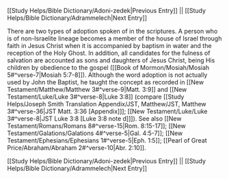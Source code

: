 [[Study Helps/Bible Dictionary/Adoni-zedek|Previous Entry]]  ||  [[Study Helps/Bible Dictionary/Adrammelech|Next Entry]]

 There are two types of adoption spoken of in the scriptures. A person who is of non-Israelite lineage becomes a member of the house of Israel through faith in Jesus Christ when it is accompanied by baptism in water and the reception of the Holy Ghost. In addition, all candidates for the fulness of salvation are accounted as sons and daughters of Jesus Christ, being His children by obedience to the gospel ([[Book of Mormon/Mosiah/Mosiah 5#^verse-7|Mosiah 5:7-8]]). Although the word adoption is not actually used by John the Baptist, he taught the concept as recorded in [[New Testament/Matthew/Matthew 3#^verse-9|Matt. 3:9]] and [[New Testament/Luke/Luke 3#^verse-8|Luke 3:8]] (compare [[Study Helps/Joseph Smith Translation Appendix/JST, Matthew/JST, Matthew 3#^verse-36|JST Matt. 3:36 [Appendix]]]; [[New Testament/Luke/Luke 3#^verse-8|JST Luke 3:8 [Luke 3:8 note d]]]). See also [[New Testament/Romans/Romans 8#^verse-15|Rom. 8:15-17]]; [[New Testament/Galations/Galations 4#^verse-5|Gal. 4:5-7]]; [[New Testament/Ephesians/Ephesians 1#^verse-5|Eph. 1:5]]; [[Pearl of Great Price/Abraham/Abraham 2#^verse-10|Abr. 2:10]].

[[Study Helps/Bible Dictionary/Adoni-zedek|Previous Entry]]  ||  [[Study Helps/Bible Dictionary/Adrammelech|Next Entry]]
